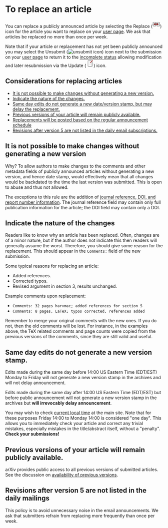 # To replace an article

You can replace a publicly announced article by selecting the Replace
(![replace icon](../assets/replace.png)) icon for the article you want to
replace on your [user page](replace.md). We ask that articles be replaced no more than once
per week.

Note that if your article or replacement has not yet been publicly
announced you may select the Unsubmit (![unsubmit
icon](../assets/unsubmit.png)) icon next to the submission on your [user
page](http://arxiv.org/user) to return it to the [incomplete
status](submit_status.md#incomplete) allowing modification and later
resubmission via the Update (![update icon](../assets/update.png)) icon.

<span id="consider"></span>

Considerations for replacing articles
-------------------------------------

-   [It is not possible to make changes without generating a new
    version.](#minorchanges)
-   [Indicate the nature of the changes.](#nature)
-   [Same day edits do not generate a new date/version
    stamp, but may delay the replacement.](#sameday)
-   [Previous versions of your article will remain publicly
    available.](#versions)
-   [Replacements will be posted based on the regular announcement schedule](availability.md)    
-   [Revisions after version 5 are not listed in the daily email subscriptions.](#announcements)

<span id="minorchanges"></span>

It is not possible to make changes without generating a new version
-------------------------------------------------------------------

Why? To allow authors to make changes to the comments and other metadata
fields of publicly announced articles without generating a new version,
and hence date stamp, would effectively mean that all changes would be
backdated to the time the last version was submitted. This is open to
abuse and thus not allowed.

The exceptions to this rule are the addition of [journal reference,
DOI, and report number information](jref.md). The journal reference field may contain only
full publication information for the article; the DOI field may contain
only a DOI.

<span id="nature"></span>

Indicate the nature of the changes
----------------------------------

Readers like to know why an article has been replaced. Often, changes
are of a minor nature, but if the author does not indicate this then
readers will generally assume the worst. Therefore, you should give some
reason for the replacement. This should appear in the `Comments:` field
of the new submission.

Some typical reasons for replacing an article:

-   Added references.
-   Corrected typos.
-   Revised argument in section 3, results unchanged.

Example comments upon replacement:

-   `Comments: 32 pages harvmac; added references for section 5`
-   `Comments: 8 pages, LaTeX; typos corrected, references added`

Remember to merge your original comments with the new ones. If you do
not, then the old comments will be lost. For instance, in the examples
above, the TeX related comments and page counts were copied from the
previous versions of the comments, since they are still valid and
useful.

<span id="sameday"></span>

Same day edits do not generate a new version stamp.
---------------------------------------------------

Edits made during the same day before 14:00 US Eastern Time (EDT/EST)
Monday to Friday will not generate a new version stamp in the archives
and will not delay announcement.

Edits made during the same day after 14:00 US Eastern Time (EDT/EST) but
before public announcement will not generate a new version stamp in the
archives but **will irrevocably delay announcement**.

You may wish to check [current local time](http://arxiv.org/localtime)
at the main site. Note that for these purposes Friday 14:00 to Monday
14:00 is considered "one day". This allows you to immediately check your
article and correct any trivial mistakes, especially mistakes in the
title/abstract itself, without a "penalty". **Check your submissions!**

<span id="versions"></span>

Previous versions of your article will remain publicly available.
-----------------------------------------------------------------

arXiv provides public access to all previous versions of submitted
articles. See the discussion on [availability of previous
versions](versions.md).

<span id="announcements"></span>

Revisions after version 5 are not listed in the daily mailings
--------------------------------------------------------------

This policy is to avoid unnecessary noise in the email announcements. We ask that submitters
refrain from replacing more frequently than once per week.
